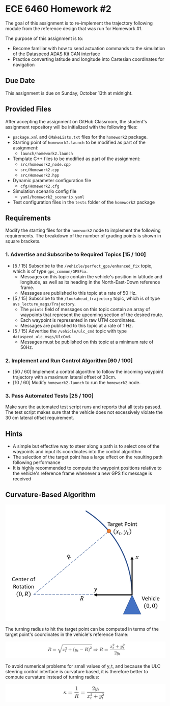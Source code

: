 # ECE 6460 Homework #2
The goal of this assignment is to re-implement the trajectory following module from the reference design that was run for Homework #1.

The purpose of this assignment is to:

- Become familiar with how to send actuation commands to the simulation of the Dataspeed ADAS Kit CAN interface
- Practice converting latitude and longitude into Cartesian coordinates for navigation

## Due Date
This assignment is due on Sunday, October 13th at midnight.

## Provided Files
After accepting the assignment on GitHub Classroom, the student's assignment repository will be initialized with the following files:

- `package.xml` and `CMakeLists.txt` files for the `homework2` package.
- Starting point of `homework2.launch` to be modified as part of the assignment:
  - `launch/homework2.launch`
- Template C++ files to be modified as part of the assignment:
	- `src/homework2_node.cpp`
	- `src/Homework2.cpp`
	- `src/Homework2.hpp`
- Dynamic parameter configuration file
	- `cfg/Homework2.cfg`
- Simulation scenario config file
	- `yaml/homework2_scenario.yaml`
- Test configuration files in the `tests` folder of the `homework2` package

## Requirements
Modify the starting files for the `homework2` node to implement the following requirements. The breakdown of the number of grading points is shown in square brackets.
### 1. Advertise and Subscribe to Required Topics [15 / 100]
- [5 / 15] Subscribe to the `/vehicle/perfect_gps/enhanced_fix` topic, which is of type `gps_common/GPSFix`.
	- Messages on this topic contain the vehicle's position in latitude and longitude, as well as its heading in the North-East-Down reference frame.
	- Messages are published to this topic at a rate of 50 Hz.
- [5 / 15] Subscribe to the `/lookahead_trajectory` topic, which is of type `avs_lecture_msgs/Trajectory`.
	- The `points` field of messages on this topic contain an array of waypoints that represent the upcoming section of the desired route.
	- Each waypoint is represented in raw UTM coordinates.
	- Messages are published to this topic at a rate of 1 Hz.
- [5 / 15] Advertise the `/vehicle/ulc_cmd` topic with type `dataspeed_ulc_msgs/UlcCmd`.
	- Messages must be published on this topic at a minimum rate of 50Hz.

### 2. Implement and Run Control Algorithm [60 / 100]
- [50 / 60] Implement a control algorithm to follow the incoming waypoint trajectory with a maximum lateral offset of 30cm.
- [10 / 60] Modify `homework2.launch` to run the `homework2` node.

### 3. Pass Automated Tests [25 / 100]
Make sure the automated test script runs and reports that all tests passed. The test script makes sure that the vehicle does not excessively violate the 30 cm lateral offset requirement.

## Hints
- A simple but effective way to steer along a path is to select one of the waypoints and input its coordinates into the control algorithm
- The selection of the target point has a large effect on the resulting path following performance
- It is highly recommended to compute the waypoint positions relative to the vehicle's reference frame whenever a new GPS fix message is received

## Curvature-Based Algorithm

![](./diagram.png)

The turning radius to hit the target point can be computed in terms of the target point's coordinates in the vehicle's reference frame:

![](./radius_calculation.png)

To avoid numerical problems for small values of y_t, and because the ULC steering control interface is curvature based, it is therefore better to compute curvature instead of turning radius:

![](./curvature_calculation.png)
